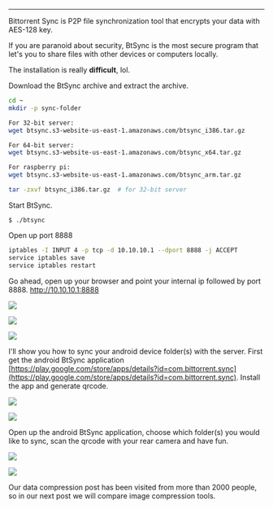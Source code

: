 
---

Bittorrent Sync is P2P file synchronization tool that encrypts your data with AES-128 key.

If you are paranoid about security, BtSync is the most secure program that let's you to share files with other devices or computers locally.

The installation is really **difficult**, lol.

Download the BtSync archive and extract the archive.

```bash
cd ~
mkdir -p sync-folder

For 32-bit server:
wget btsync.s3-website-us-east-1.amazonaws.com/btsync_i386.tar.gz

For 64-bit server:
wget btsync.s3-website-us-east-1.amazonaws.com/btsync_x64.tar.gz

For raspberry pi:
wget btsync.s3-website-us-east-1.amazonaws.com/btsync_arm.tar.gz

tar -zxvf btsync_i386.tar.gz  # for 32-bit server
```

Start BtSync.

```$ ./btsync```

Open up port 8888

```bash
iptables -I INPUT 4 -p tcp -d 10.10.10.1 --dport 8888 -j ACCEPT
service iptables save
service iptables restart
```

Go ahead, open up your browser and point your internal ip followed by port 8888.
http://10.10.10.1:8888

![]({|img|}/btsync/btsync-first-run.png)

![]({|img|}/btsync/btsync-started.png)

![]({|img|}/btsync/btsync-add-folder.png)

I'll show you how to sync your android device folder(s) with the server. First get the android BtSync application [https://play.google.com/store/apps/details?id=com.bittorrent.sync](https://play.google.com/store/apps/details?id=com.bittorrent.sync). Install the app and generate qrcode.

![]({|img|}/btsync/btsync-sharing.png)

![]({|img|}/btsync/btsync-qrcode.png)

Open up the android BtSync application, choose which folder(s) you would like to sync, scan the qrcode with your rear camera and have fun.

![]({|img|}/btsync/btsync-android.png)

![]({|img|}/btsync/btsync-android-ready.png)

Our data compression post has been visited from more than 2000 people, so in our next post we will compare image compression tools.
